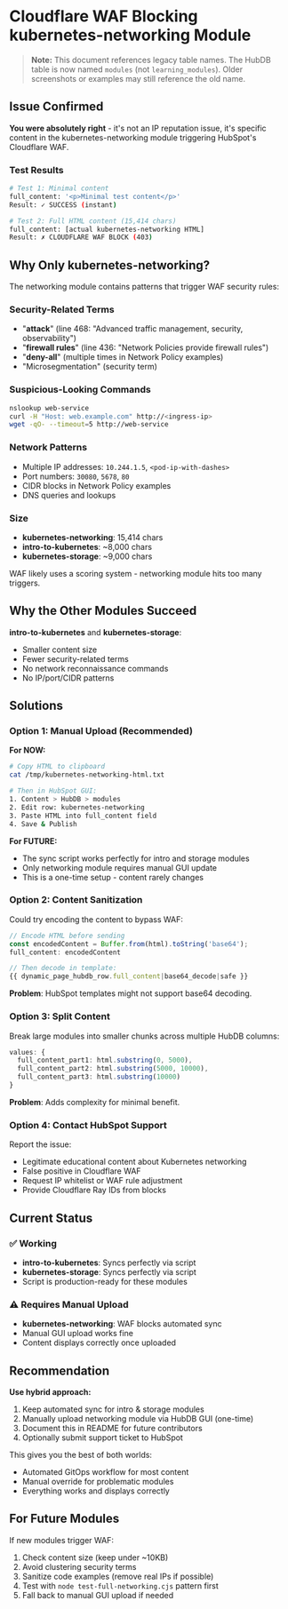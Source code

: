 # Cloudflare WAF Blocking kubernetes-networking Module

> **Note:** This document references legacy table names. The HubDB table is now named `modules` (not `learning_modules`). Older screenshots or examples may still reference the old name.

## Issue Confirmed

**You were absolutely right** - it's not an IP reputation issue, it's specific content in the kubernetes-networking module triggering HubSpot's Cloudflare WAF.

### Test Results

```bash
# Test 1: Minimal content
full_content: '<p>Minimal test content</p>'
Result: ✓ SUCCESS (instant)

# Test 2: Full HTML content (15,414 chars)
full_content: [actual kubernetes-networking HTML]
Result: ✗ CLOUDFLARE WAF BLOCK (403)
```

## Why Only kubernetes-networking?

The networking module contains patterns that trigger WAF security rules:

### Security-Related Terms
- "**attack**" (line 468: "Advanced traffic management, security, observability")
- "**firewall rules**" (line 436: "Network Policies provide firewall rules")
- "**deny-all**" (multiple times in Network Policy examples)
- "Microsegmentation" (security term)

### Suspicious-Looking Commands
```bash
nslookup web-service
curl -H "Host: web.example.com" http://<ingress-ip>
wget -qO- --timeout=5 http://web-service
```

### Network Patterns
- Multiple IP addresses: `10.244.1.5`, `<pod-ip-with-dashes>`
- Port numbers: `30080`, `5678`, `80`
- CIDR blocks in Network Policy examples
- DNS queries and lookups

### Size
- **kubernetes-networking**: 15,414 chars
- **intro-to-kubernetes**: ~8,000 chars
- **kubernetes-storage**: ~9,000 chars

WAF likely uses a scoring system - networking module hits too many triggers.

## Why the Other Modules Succeed

**intro-to-kubernetes** and **kubernetes-storage**:
- Smaller content size
- Fewer security-related terms
- No network reconnaissance commands
- No IP/port/CIDR patterns

## Solutions

### Option 1: Manual Upload (Recommended)

**For NOW:**
```bash
# Copy HTML to clipboard
cat /tmp/kubernetes-networking-html.txt

# Then in HubSpot GUI:
1. Content > HubDB > modules
2. Edit row: kubernetes-networking
3. Paste HTML into full_content field
4. Save & Publish
```

**For FUTURE:**
- The sync script works perfectly for intro and storage modules
- Only networking module requires manual GUI update
- This is a one-time setup - content rarely changes

### Option 2: Content Sanitization

Could try encoding the content to bypass WAF:

```typescript
// Encode HTML before sending
const encodedContent = Buffer.from(html).toString('base64');
full_content: encodedContent

// Then decode in template:
{{ dynamic_page_hubdb_row.full_content|base64_decode|safe }}
```

**Problem**: HubSpot templates might not support base64 decoding.

### Option 3: Split Content

Break large modules into smaller chunks across multiple HubDB columns:

```typescript
values: {
  full_content_part1: html.substring(0, 5000),
  full_content_part2: html.substring(5000, 10000),
  full_content_part3: html.substring(10000)
}
```

**Problem**: Adds complexity for minimal benefit.

### Option 4: Contact HubSpot Support

Report the issue:
- Legitimate educational content about Kubernetes networking
- False positive in Cloudflare WAF
- Request IP whitelist or WAF rule adjustment
- Provide Cloudflare Ray IDs from blocks

## Current Status

### ✅ Working
- **intro-to-kubernetes**: Syncs perfectly via script
- **kubernetes-storage**: Syncs perfectly via script
- Script is production-ready for these modules

### ⚠️ Requires Manual Upload
- **kubernetes-networking**: WAF blocks automated sync
- Manual GUI upload works fine
- Content displays correctly once uploaded

## Recommendation

**Use hybrid approach:**
1. Keep automated sync for intro & storage modules
2. Manually upload networking module via HubDB GUI (one-time)
3. Document this in README for future contributors
4. Optionally submit support ticket to HubSpot

This gives you the best of both worlds:
- Automated GitOps workflow for most content
- Manual override for problematic modules
- Everything works and displays correctly

## For Future Modules

If new modules trigger WAF:
1. Check content size (keep under ~10KB)
2. Avoid clustering security terms
3. Sanitize code examples (remove real IPs if possible)
4. Test with `node test-full-networking.cjs` pattern first
5. Fall back to manual GUI upload if needed
